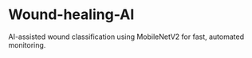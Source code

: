 # Wound-healing-AI
AI-assisted wound classification using MobileNetV2 for fast, automated monitoring.
